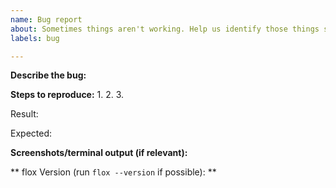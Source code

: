 ```yaml
---
name: Bug report
about: Sometimes things aren't working. Help us identify those things so we can fix them!
labels: bug

---
```


**Describe the bug:**

**Steps to reproduce:**
1.
2.
3.

Result: 

Expected: 


**Screenshots/terminal output (if relevant):**

** flox Version (run `flox --version` if possible): **
